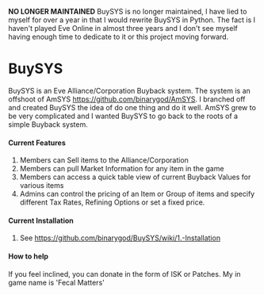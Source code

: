 **NO LONGER MAINTAINED**
BuySYS is no longer maintained, I have lied to myself for over a year in that I would rewrite BuySYS in Python.  The fact is I haven't played Eve Online in almost three years and I don't see myself having enough time to dedicate to it or this project moving forward.

BuySYS
=====
BuySYS is an Eve Alliance/Corporation Buyback system.  The system is an offshoot of AmSYS https://github.com/binarygod/AmSYS.  I branched off and created BuySYS the idea of do one thing and do it well.  AmSYS grew to be very complicated and I wanted BuySYS to go back to the roots of a simple Buyback system.


#### Current Features

1. Members can Sell items to the Alliance/Corporation
2. Members can pull Market Information for any item in the game
4. Members can access a quick table view of current Buyback Values for various items
5. Admins can control the pricing of an Item or Group of items and specify different Tax Rates, Refining Options or set
a fixed price.

#### Current Installation

1. See https://github.com/binarygod/BuySYS/wiki/1.-Installation

#### How to help
If you feel inclined, you can donate in the form of ISK or Patches.  My in game name is 'Fecal Matters'
